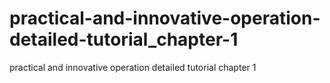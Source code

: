 # practical-and-innovative-operation-detailed-tutorial_chapter-1
practical and innovative operation detailed tutorial chapter 1
